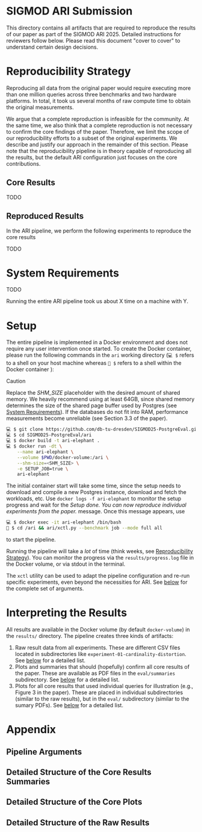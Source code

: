 # SIGMOD ARI Submission

This directory contains all artifacts that are required to reproduce the results of our paper as part of the SIGMOD ARI 2025.
Detailed instructions for reviewers follow below.
Please read this document "cover to cover" to understand certain design decisions.


# Reproducibility Strategy

Reproducing all data from the original paper would require executing more than one million queries across three benchmarks
and two hardware platforms.
In total, it took us several months of raw compute time to obtain the original measurements.

We argue that a complete reproduction is infeasible for the community.
At the same time, we also think that a complete reproduction is not necessary to confirm the core findings of the paper.
Therefore, we limit the scope of our reproducibility efforts to a subset of the original experiments.
We describe and justify our approach in the remainder of this section.
Please note that the reproducibility pipeline is in theory capable of reproducing all the results, but the default ARI
configuration just focuses on the core contributions.

## Core Results

TODO

## Reproduced Results

In the ARI pipeline, we perform the following experiments to reproduce the core results

TODO


# System Requirements

TODO

Running the entire ARI pipeline took us about X time on a machine with Y.


# Setup

The entire pipeline is implemented in a Docker environment and does not require any user intervention once started.
To create the Docker container, please run the following commands in the `ari` working directory
(`💻 $` refers to a shell on your host machine whereas `🐳 $` refers to a shell within the Docker container ):

> [!caution]
> Replace the _SHM_SIZE_ placeholder with the desired amount of shared memory. We heavily recommend using at least 64GB, since
> shared memory determines the size of the shared page buffer used by Postgres
> (see [System Requirements](#system-requirements)). If the databases do not fit into RAM, performance measurements become
> unreliable (see Section 3.3 of the paper).

```sh
💻 $ git clone https://github.com/db-tu-dresden/SIGMOD25-PostgreEval.git
💻 $ cd SIGMOD25-PostgreEval/ari
💻 $ docker build -t ari-elephant .
💻 $ docker run -dt \
    --name ari-elephant \
    --volume $PWD/docker-volume:/ari \
    --shm-size=<SHM_SIZE> \
    -e SETUP_JOB=true \
    ari-elephant
```

The initial container start will take some time, since the setup needs to download and compile a new Postgres instance, download
and fetch the workloads, etc.
Use `docker logs -f ari-elephant` to monitor the setup progress and wait for the
_Setup done. You can now reproduce individual experiments from the paper._ message.
Once this message appears, use

```sh
💻 $ docker exec -it ari-elephant /bin/bash
🐳 $ cd /ari && ari/xctl.py --benchmark job --mode full all
```

to start the pipeline.

Running the pipeline will take a _lot_ of time (think weeks, see [Reproducibility Strategy](#reproducibility-strategy)).
You can monitor the progress via the `results/progress.log` file in the Docker volume, or via stdout in the terminal.

The `xctl` utility can be used to adapt the pipeline configuration and re-run specific experiments, even beyond the necessities
for ARI. See [below](#pipeline-arguments) for the complete set of arguments.


# Interpreting the Results

All results are available in the Docker volume (by default `docker-volume`) in the `results/` directory.
The pipeline creates three kinds of artifacts:

1. Raw result data from all experiments. These are different CSV files located in subdirectories like
   `experiment-01-cardinality-distortion`. See [below](#detailed-structure-of-the-raw-results) for a detailed list.
2. Plots and summaries that should (hopefully) confirm all core results of the paper. These are available as PDF files in the
   `eval/summaries` subdirectory. See [below](#detailed-structure-of-the-core-results-summaries) for a detailed list.
3. Plots for all core results that used individual queries for illustration (e.g., Figure 3 in the paper). These are placed
   in individual subdirectories (similar to the raw results), but in the `eval/` subdirectory (similar to the sumary PDFs).
   See [below](#detailed-structure-of-the-core-plots) for a detailed list.


# Appendix

## Pipeline Arguments

## Detailed Structure of the Core Results Summaries

## Detailed Structure of the Core Plots

## Detailed Structure of the Raw Results
